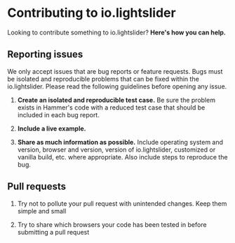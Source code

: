 # Contributing to io.lightslider

Looking to contribute something to io.lightslider? **Here's how you can help.**


## Reporting issues

We only accept issues that are bug reports or feature requests. Bugs must be
isolated and reproducible problems that can be fixed within the io.lightslider.
Please read the following guidelines before opening any issue.

1. **Create an isolated and reproducible test case.** Be sure the problem exists
in Hammer's code with a reduced test case that should be included in each bug
report.

2. **Include a live example.** 

3. **Share as much information as possible.** Include operating system and
version, browser and version, version of io.lightslider, customized or vanilla build,
etc. where appropriate. Also include steps to reproduce the bug.

## Pull requests

1. Try not to pollute your pull request with unintended changes. Keep them simple
and small

2. Try to share which browsers your code has been tested in before submitting a
pull request